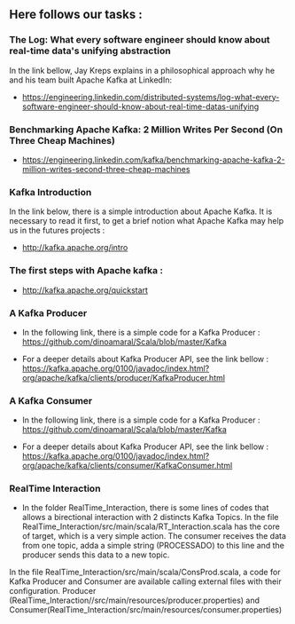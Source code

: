 ## Here follows our tasks :
### The Log: What every software engineer should know about real-time data's unifying abstraction
In the link bellow, Jay Kreps explains in a philosophical approach why he and his team built Apache Kafka at LinkedIn:
* https://engineering.linkedin.com/distributed-systems/log-what-every-software-engineer-should-know-about-real-time-datas-unifying

### Benchmarking Apache Kafka: 2 Million Writes Per Second (On Three Cheap Machines)
* https://engineering.linkedin.com/kafka/benchmarking-apache-kafka-2-million-writes-second-three-cheap-machines

### Kafka Introduction
In the link below, there is a simple introduction about Apache Kafka. It is necessary to read it first, to get a brief notion what Apache Kafka may help us in the futures projects : 
* http://kafka.apache.org/intro

### The first steps with Apache kafka :
* http://kafka.apache.org/quickstart 

### A Kafka Producer
* In the following link, there is a simple code for a Kafka Producer :
 https://github.com/dinoamaral/Scala/blob/master/Kafka

* For a deeper details about Kafka Producer API, see the link bellow :
https://kafka.apache.org/0100/javadoc/index.html?org/apache/kafka/clients/producer/KafkaProducer.html

### A Kafka Consumer
* In the following link, there is a simple code for a Kafka Producer :
 https://github.com/dinoamaral/Scala/blob/master/Kafka

* For a deeper details about Kafka Producer API, see the link bellow :
https://kafka.apache.org/0100/javadoc/index.html?org/apache/kafka/clients/consumer/KafkaConsumer.html

### RealTime Interaction

* In the folder RealTime_Interaction, there is some lines of codes that allows a birectional interaction with 2 distincts Kafka Topics.
In the file RealTime_Interaction/src/main/scala/RT_Interaction.scala has the core of target, which is a very simple action. The consumer receives the data from one topic, adda a simple string (PROCESSADO) to this line and the producer sends this data to a new topic.

In the file RealTime_Interaction/src/main/scala/ConsProd.scala, a code for Kafka Producer and Consumer are available calling external files with their configuration. Producer (RealTime_Interaction//src/main/resources/producer.properties) and Consumer(RealTime_Interaction/src/main/resources/consumer.properties) 

 